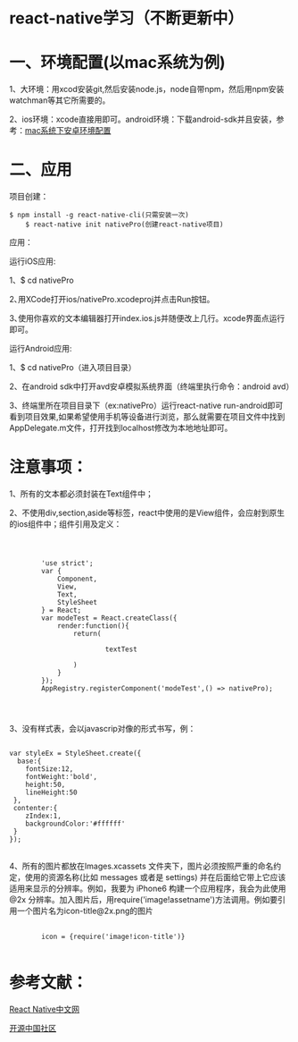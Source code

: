 # react-native学习（不断更新中）
<h1>一、环境配置(以mac系统为例)</h1>
<p>1、大环境：用xcod安装git,然后安装node.js，node自带npm，然后用npm安装watchman等其它所需要的。</p>
<p>2、ios环境：xcode直接用即可。android环境：下载android-sdk并且安装，参考：<a href="http://reactnative.cn/docs/0.23/android-setup.html#content" target="_blank">mac系统下安卓环境配置</a></p>
<h1>二、应用</h1>
<p>项目创建：</p>
<pre>
<code>$ npm install -g react-native-cli(只需安装一次)
    $ react-native init nativePro(创建react-native项目)</code>
</pre>
<p>应用：</p>
<p>运行iOS应用:</p>
<p>1、$ cd nativePro</p>
<p>2､用XCode打开ios/nativePro.xcodeproj并点击Run按钮。</p>
<p>3､使用你喜欢的文本编辑器打开index.ios.js并随便改上几行。xcode界面点运行即可。</p>
<p>运行Android应用:</p>
<p>1、$ cd nativePro（进入项目目录）</p>
<p>2、在android sdk中打开avd安卓模拟系统界面（终端里执行命令：android avd）</p>
<p>3、终端里所在项目目录下（ex:nativePro）运行react-native run-android即可看到项目效果,如果希望使用手机等设备进行浏览，那么就需要在项目文件中找到AppDelegate.m文件，打开找到localhost修改为本地地址即可。</p>
<h1>注意事项：</h1>
<p>1、所有的文本都必须封装在Text组件中；</p>
<p>2、不使用div,section,aside等标签，react中使用的是View组件，会应射到原生的ios组件中；组件引用及定义：</p>
<code>
    <pre>
        'use strict';
        var {
            Component,
            View,
            Text,
            StyleSheet
        } = React;
        var modeTest = React.createClass({
            render:function(){
                return(
                    <View style={styleEx.base}>
                        <Text style={styleEx.contenter}>textTest</Text>
                    </View>
                )
            }
        });
        AppRegistry.registerComponent('modeTest',() => nativePro);
    </pre>
</code>
<p>3、没有样式表，会以javascrip对像的形式书写，例：</p>
<pre>
<code>
var styleEx = StyleSheet.create({
  base:{
    fontSize:12,
    fontWeight:'bold',
    height:50,
    lineHeight:50
 },
 contenter:{
    zIndex:1,
    backgroundColor:'#ffffff'
 }
});
</code>
</pre>
<p>4、所有的图片都放在Images.xcassets 文件夹下，图片必须按照严重的命名约定，使用的资源名称(比如 messages 或者是 settings) 并在后面给它带上它应该适用来显示的分辨率。例如，我要为 iPhone6 构建一个应用程序，我会为此使用 @2x 分辨率。加入图片后，用require('image!assetname')方法调用。例如要引用一个图片名为icon-title@2x.png的图片</p>
<pre>
    <code>
        icon = {require('image!icon-title')}
    </code>
</pre>
<h1>参考文献：</h1>
<p><a href="http://reactnative.cn/" target="_blank">React Native中文网</a></p>
<p><a href="http://www.oschina.net/translate/going-native-with-react" target="_blank">开源中国社区</a></p>

